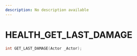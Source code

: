 ```yaml
---
description: No description available 
---
```


# HEALTH\_GET_LAST_DAMAGE

```cpp
int GET_LAST_DAMAGE(Actor _Actor);
```